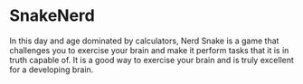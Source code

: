 # SnakeNerd
In this day and age dominated by calculators, Nerd Snake is a game that challenges you to exercise your brain and make it perform tasks that it is in truth capable of. It is a good way to exercise your brain and is truly excellent for a developing brain.
